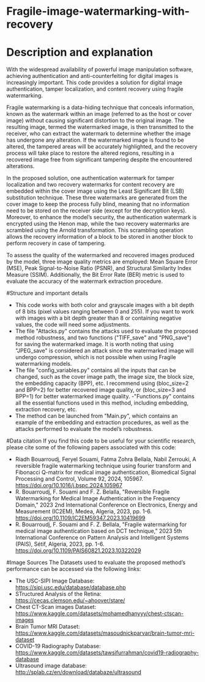 # Fragile-image-watermarking-with-recovery
# Description and explanation
With the widespread availability of powerful image manipulation software, achieving authentication and anti-counterfeiting for digital images is increasingly important. This code provides a solution for digital image authentication, tamper localization, and content recovery using fragile watermarking.

Fragile watermarking is a data-hiding technique that conceals information, known as the watermark within an image (referred to as the host or cover image) without causing significant distortion to the original image. The resulting image, termed the watermarked image, is then transmitted to the receiver, who can extract the watermark to determine whether the image has undergone any alteration. If the watermarked image is found to be altered, the tampered areas will be accurately highlighted, and the recovery process will take place to restore the altered regions, resulting in a recovered image free from significant tampering despite the encountered alterations.

In the proposed solution, one authentication watermark for tamper localization and two recovery watermarks for content recovery are embedded within the cover image using the Least Significant Bit (LSB) substitution technique. These three watermarks are generated from the cover image to keep the process fully blind, meaning that no information need to be stored on the receiver side (except for the decryption keys). Moreover, to enhance the model’s security, the authentication watermark is encrypted using the Henon map, while the two recovery watermarks are scrambled using the Arnold transformation. This scrambling operation allows the recovery information of a block to be stored in another block to perform recovery in case of tampering.

To assess the quality of the watermarked and recovered images produced by the model, three image quality metrics are employed: Mean Square Error (MSE), Peak Signal-to-Noise Ratio (PSNR), and Structural Similarity Index Measure (SSIM). Additionally, the Bit Error Rate (BER) metric is used to evaluate the accuracy of the watermark extraction procedure.

#Structure and important details
- This code works with both color and grayscale images with a bit depth of 8 bits (pixel values ranging between 0 and 255). If you want to work with images with a bit depth greater than 8 or containing negative values, the code will need some adjustments.
- The file "Attacks.py" contains the attacks used to evaluate the proposed method robustness, and two functions ("TIFF_save" and "PNG_save") for saving the watermarked image. It is worth noting that using "JPEG_save" is considered an attack since the watermarked image will undergo compression, which is not possible when using Fragile watermarking models.
- The file "config_variables.py" contains all the inputs that can be changed, such as the cover image path, the image size, the block size, the embedding capacity (BPP), etc. I recommend using (bloc_size=2 and BPP=2) for better recovered image quality, or (bloc_size=3 and BPP=1) for better watermarked image quality.
-"Functions.py" contains all the essential functions used in this method, including embedding, extraction recovery, etc.
- The method can be launched from "Main.py", which contains an example of the embedding and extraction procedures, as well as the attacks performed to evaluate the model’s robustness.

#Data citation
If you find this code to be useful for your scientific research, please cite some of the following papers associated with this code:
- Riadh Bouarroudj, Feryel Souami, Fatma Zohra Bellala, Nabil Zerrouki, A reversible fragile watermarking technique using fourier transform and Fibonacci Q-matrix for medical image authentication, Biomedical Signal Processing and Control, Volume 92, 2024, 105967. https://doi.org/10.1016/j.bspc.2024.105967
- R. Bouarroudj, F. Souami and F. Z. Belalla, "Reversible Fragile Watermarking for Medical Image Authentication in the Frequency Domain," 2023 2nd International Conference on Electronics, Energy and Measurement (IC2EM), Medea, Algeria, 2023, pp. 1-6. https://doi.org/10.1109/IC2EM59347.2023.10419699
- R. Bouarroudj, F. Souami and F. Z. Bellala, "Fragile watermarking for medical image authentication based on DCT technique," 2023 5th International Conference on Pattern Analysis and Intelligent Systems (PAIS), Sétif, Algeria, 2023, pp. 1-6. https://doi.org/10.1109/PAIS60821.2023.10322029

#Image Sources
The Datasets used to evaluate the proposed method’s performance can be accessed via the following links:
- The USC-SIPI Image Database: https://sipi.usc.edu/database/database.php
- STructured Analysis of the Retina: https://cecas.clemson.edu/~ahoover/stare/
- Chest CT-Scan images Dataset: https://www.kaggle.com/datasets/mohamedhanyyy/chest-ctscan-images
- Brain Tumor MRI Dataset: https://www.kaggle.com/datasets/masoudnickparvar/brain-tumor-mri-dataset
- COVID-19 Radiography Database: https://www.kaggle.com/datasets/tawsifurrahman/covid19-radiography-database
- Ultrasound image database: http://splab.cz/en/download/databaze/ultrasound

